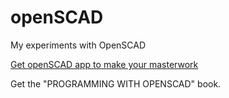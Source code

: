 # openSCAD
My experiments with OpenSCAD


[Get openSCAD app to make your masterwork](https://openscad.org/downloads.html)

Get the "PROGRAMMING WITH OPENSCAD" book.  
